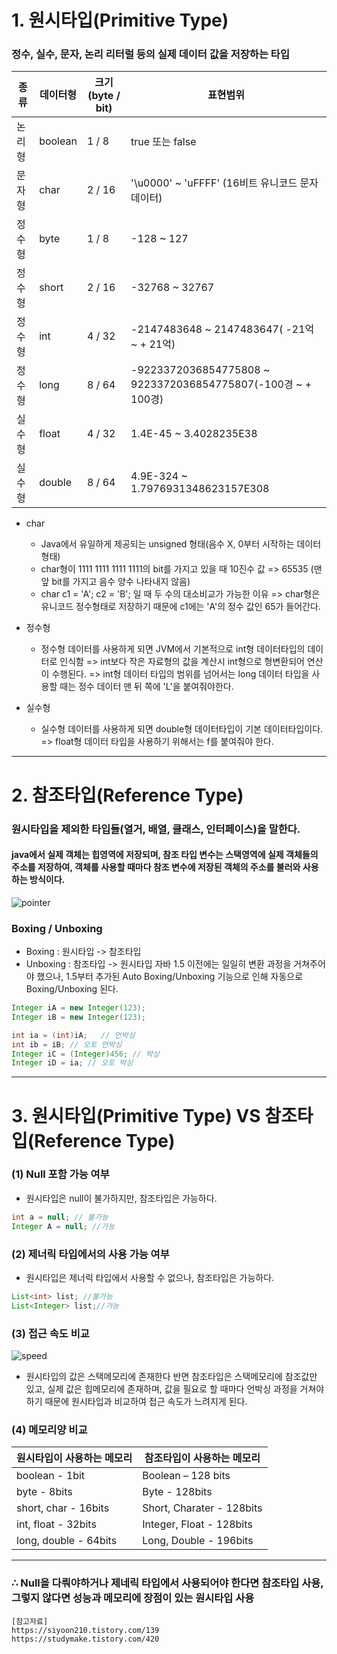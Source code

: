 # 1. 원시타입(Primitive Type)
### 정수, 실수, 문자, 논리 리터럴 등의 실제 데이터 값을 저장하는 타입
|종류|데이터형|크기(byte / bit)|표현범위|
|---|---|---|---|
|논리형|boolean|1 / 8|true 또는 false|
|문자형|char|2 / 16|'\u0000' ~ 'uFFFF' (16비트 유니코드 문자 데이터)|
|정수형|byte|1 / 8|-128 ~ 127|
|정수형|short|2 / 16|-32768 ~ 32767|
|정수형|int|4 / 32|-2147483648 ~ 2147483647( -21억 ~ + 21억)|
|정수형|long|8 / 64|-9223372036854775808 ~ 9223372036854775807(-100경 ~ + 100경)|
|실수형|float|4 / 32|1.4E-45 ~ 3.4028235E38|
|실수형|double|8 / 64|4.9E-324 ~ 1.7976931348623157E308|


- char
	- Java에서 유일하게 제공되는 unsigned 형태(음수 X, 0부터 시작하는 데이터 형태)
    - char형이 1111 1111 1111 1111의 bit를 가지고 있을 때 10진수 값 
    => 65535 (맨 앞 bit를 가지고 음수 양수 나타내지 않음)
    - char c1 = 'A'; c2 = 'B'; 일 때 두 수의 대소비교가 가능한 이유 
    => char형은 유니코드 정수형태로 저장하기 때문에 c1에는 'A'의 정수 값인 65가 들어간다.

- 정수형
	- 정수형 데이터를 사용하게 되면 JVM에서 기본적으로 int형 데이터타입의 데이터로 인식함
    => int보다 작은 자료형의 값을 계산시 int형으로 형변환되어 연산이 수행된다.
 	=> int형 데이터 타입의 범위를 넘어서는 long 데이터 타입을 사용할 때는 정수 데이터 맨 뒤 쪽에 'L'을 붙여줘야한다.
    
- 실수형
	- 실수형 데이터를 사용하게 되면 double형 데이터타입이 기본 데이터타입이다.
    => float형 데이터 타입을 사용하기 위해서는 f를 붙여줘야 한다.
    
----

# 2. 참조타입(Reference Type)
### 원시타입을 제외한 타입들(열거, 배열, 클래스, 인터페이스)을 말한다.
#### java에서 **실제 객체는 힙영역**에 저장되며, **참조 타입 변수는 스택영역**에 실제 객체들의 주소를 저장하여, 객체를 사용할 때마다 참조 변수에 저장된 객체의 주소를 불러와 사용하는 방식이다.

![pointer](https://velog.velcdn.com/images/hanhs4544/post/e50ac8be-ee86-4956-8704-1bb276f63c85/image.png)

### Boxing / Unboxing
- Boxing : 원시타입 -> 참조타입
- Unboxing : 참조타입 -> 원시타입
자바 1.5 이전에는 일일히 변환 과정을 거쳐주어야 했으나, 1.5부터 추가된 Auto Boxing/Unboxing 기능으로 인해 자동으로 Boxing/Unboxing 된다.

``` java
Integer iA = new Integer(123);
Integer iB = new Integer(123);

int ia = (int)iA;   // 언박싱
int ib = iB; // 오토 언박싱
Integer iC = (Integer)456; // 박싱
Integer iD = ia; // 오토 박싱
```
---

# 3. 원시타입(Primitive Type) VS 참조타입(Reference Type)
### (1) Null 포함 가능 여부
- 원시타입은 null이 불가하지만, 참조타입은 가능하다.
```java
int a = null; // 불가능
Integer A = null; //가능
```

### (2) 제너릭 타입에서의 사용 가능 여부
- 원시타입은 제너릭 타입에서 사용할 수 없으나, 참조타입은 가능하다.
``` java
List<int> list; //불가능
List<Integer> list;//가능
```

### (3) 접근 속도 비교
![speed](https://velog.velcdn.com/images/hanhs4544/post/08cf6e61-d254-4c34-a0a7-07f68a7d1c9b/image.png)
- 원시타입의 값은 스택메모리에 존재한다
반면 참조타입은 스택메모리에 참조값만 있고, 실제 값은 힙메모리에 존재하며, 값을 필요로 할 때마다 언박싱 과정을 거쳐야하기 때문에 원시타입과 비교하여 접근 속도가 느려지게 된다.

### (4) 메모리양 비교
	
|원시타입이 사용하는 메모리|참조타입이 사용하는 메모리|
|---|---|
|boolean - 1bit | Boolean – 128 bits|
|byte - 8bits | Byte - 128bits|
|short, char - 16bits | Short, Charater - 128bits|
|int, float - 32bits | Integer, Float - 128bits|
|long, double - 64bits | Long, Double - 196bits|

---
### ∴ Null을 다뤄야하거나 제네릭 타입에서 사용되어야 한다면 참조타입 사용, 그렇지 않다면 성능과 메모리에 장점이 있는 원시타입 사용

``` text
[참고자료]
https://siyoon210.tistory.com/139
https://studymake.tistory.com/420
```
